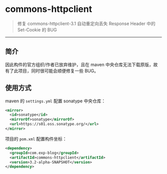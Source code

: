# commons-httpclient

> 修复 commons-httpclient-3.1 自动重定向丢失 Response Header 中的 Set-Cookie 的 BUG

------

## 简介

因此构件的官方组织/作者已放弃维护，且在 maven 中央仓库无法下载原版，故有了此项目，同时很可能会顺便修复一些 BUG。

## 使用方式

maven 的 `settings.yml` 配置 sonatype 中央仓库：

```xml
<mirror>
  <id>sonatype</id>
  <mirrorOf>sonatype</mirrorOf>
  <url>https://s01.oss.sonatype.org/</url>
</mirror>
```

项目的 `pom.xml` 配置构件坐标：

```xml
<dependency>
  <groupId>com.exp-blog</groupId>
  <artifactId>commons-httpclient</artifactId>
  <version>3.2-alpha-SNAPSHOT</version>
</dependency>
```

